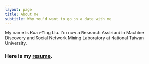 ```yaml
---
layout: page
title: About me
subtitle: Why you'd want to go on a date with me
---
```


My name is Kuan-Ting Liu. I'm now a Research Assistant in Machine Discovery and Social Network Mining Laboratory at National Taiwan University.

### Here is my [resume]("./cv.pdf").
